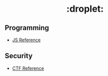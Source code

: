 <h1 align="center">:droplet:</h1>

## Programming
- [JS Reference](https://github.com/gcholette/cheatsheet/blob/main/docs/JS_Reference.md)

## Security
- [CTF Reference](https://github.com/gcholette/cheatsheet/blob/main/docs/CTF_Reference.md)
